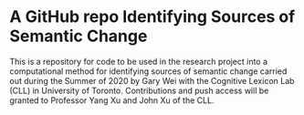 # A GitHub repo Identifying Sources of Semantic Change
This is a repository for code to be used in the research project into a computational method for identifying sources of semantic change carried out during the Summer of 2020 by Gary Wei with the Cognitive Lexicon Lab (CLL) in University of Toronto.
Contributions and push access will be granted to Professor Yang Xu and John Xu of the CLL.